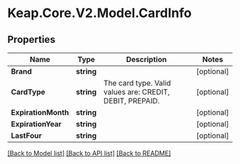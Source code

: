 # Keap.Core.V2.Model.CardInfo

## Properties

Name | Type | Description | Notes
------------ | ------------- | ------------- | -------------
**Brand** | **string** |  | [optional] 
**CardType** | **string** | The card type. Valid values are: CREDIT, DEBIT, PREPAID. | [optional] 
**ExpirationMonth** | **string** |  | [optional] 
**ExpirationYear** | **string** |  | [optional] 
**LastFour** | **string** |  | [optional] 

[[Back to Model list]](../README.md#documentation-for-models) [[Back to API list]](../README.md#documentation-for-api-endpoints) [[Back to README]](../README.md)

